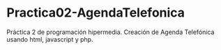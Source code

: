 # Practica02-AgendaTelefonica
Práctica 2 de programación hipermedia. Creación de Agenda Telefónica usando html, javascript y php.
